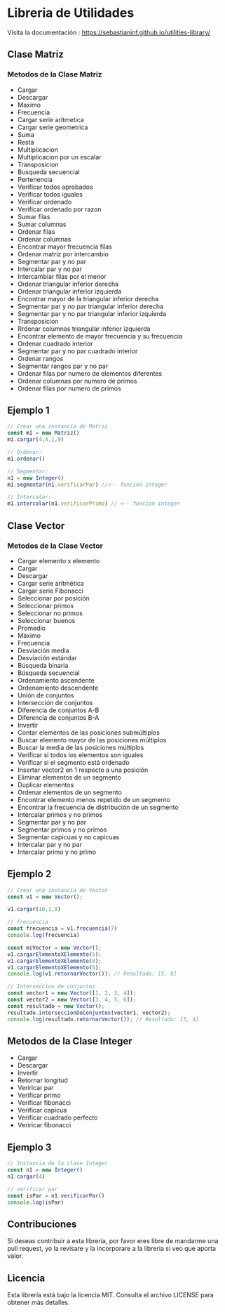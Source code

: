 # Libreria de Utilidades

Visita la documentación : <https://sebastianinf.github.io/utilities-library/>

## Clase Matriz

### Metodos de la Clase Matriz

- Cargar
- Descargar
- Maximo
- Frecuencia
- Cargar serie aritmetica
- Cargar serie geometrica
- Suma
- Resta
- Multiplicacion
- Multiplicacion por un escalar
- Transposicion
- Busqueda secuencial
- Pertenencia
- Verificar todos aprobados
- Verificar todos iguales
- Verificar ordenado
- Verificar ordenado por razon
- Sumar filas
- Sumar columnas
- Ordenar filas
- Ordenar columnas
- Encontrar mayor frecuencia filas
- Ordenar matriz por intercambio
- Segmentar par y no par
- Intercalar par y no par
- Intercambiar filas por el menor
- Ordenar triangular inferior derecha
- Ordenar triangular inferior izquierda
- Encontrar mayor de la triangular inferior derecha
- Segmentar par y no par triangular inferior derecha
- Segmentar par y no par triangular inferior izquierda
- Transposicion
- Rrdenar columnas triangular inferior izquierda
- Encontrar elemento de mayor frecuencia y su frecuencia
- Ordenar cuadrado interior
- Segmentar par y no par cuadrado interior
- Ordenar rangos
- Segmentar rangos par y no par
- Ordenar filas por numero de elementos diferentes
- Ordenar columnas por numero de primos
- Ordenar filas por numero de primos

## Ejemplo 1

```JavaScript
// Crear una instancia de Matriz
const m1 = new Matriz()
m1.cargar(4,4,1,9)

// Ordenar:
m1.ordenar()

// Segmentar: 
n1 = new Integer()
m1.segmentar(n1.verificarPar) //<-- funcion integer 

// Intercalar: 
m1.intercalar(n1.verificarPrimo) // <-- funcion integer
```

## Clase Vector

### Metodos de la Clase Vector

- Cargar elemento x elemento
- Cargar
- Descargar
- Cargar serie aritmética
- Cargar serie Fibonacci
- Seleccionar por posición
- Seleccionar primos
- Seleccionar no primos
- Seleccionar buenos
- Promedio
- Máximo
- Frecuencia
- Desviación media
- Desviación estándar
- Búsqueda binaria
- Búsqueda secuencial
- Ordenamiento ascendente
- Ordenamiento descendente
- Unión de conjuntos
- Intersección de conjuntos
- Diferencia de conjuntos A-B
- Diferencia de conjuntos B-A
- Invertir
- Contar elementos de las posiciones submúltiplos
- Buscar elemento mayor de las posiciones múltiplos
- Buscar la media de las posiciones múltiplos
- Verificar si todos los elementos son iguales
- Verificar si el segmento está ordenado
- Insertar vector2 en 1 respecto a una posición
- Eliminar elementos de un segmento
- Duplicar elementos
- Ordenar elementos de un segmento
- Encontrar elemento menos repetido de un segmento
- Encontrar la frecuencia de distribución de un segmento
- Intercalar primos y no primos
- Segmentar par y no par
- Segmentar primos y no primos
- Segmentar capicuas y no capicuas
- Intercalar par y no par
- Intercalar primo y no primo

## Ejemplo 2

```javascript
// Crear una instancia de Vector
const v1 = new Vector();

v1.cargar(10,1,9)

// frecuencia
const frecuencia = v1.frecuencia(7)
console.log(frecuencia) 

const miVector = new Vector();
v1.cargarElementoXElemento(5);
v1.cargarElementoXElemento(8);
v1.cargarElementoXElemento(5);
console.log(v1.retornarVector()); // Resultado: [5, 8]

// Interseccion de conjuntos
const vector1 = new Vector([1, 2, 3, 4]);
const vector2 = new Vector([3, 4, 5, 6]);
const resultado = new Vector();
resultado.interseccionDeConjuntos(vector1, vector2);
console.log(resultado.retornarVector()); // Resultado: [3, 4]
```

## Metodos de la Clase Integer

- Cargar
- Descargar
- Invertir
- Retornar longitud
- Veriricar par
- Verificar primo
- Verificar fibonacci
- Verificar capicua
- Verificar cuadrado perfecto
- Veriricar fibonacci

## Ejemplo 3

```javascript
// Instancia de la clase Integer
const n1 = new Integer()
n1.cargar(4)

// verificar par
const isPar = n1.verificarPar()
console.log(isPar)
```

## Contribuciones

Si deseas contribuir a esta librería, por favor eres libre de mandarme una pull request, yo la revisare y la incorporare a la libreria si veo que aporta valor.

## Licencia

Esta librería está bajo la licencia MIT. Consulta el archivo LICENSE para obtener más detalles.
